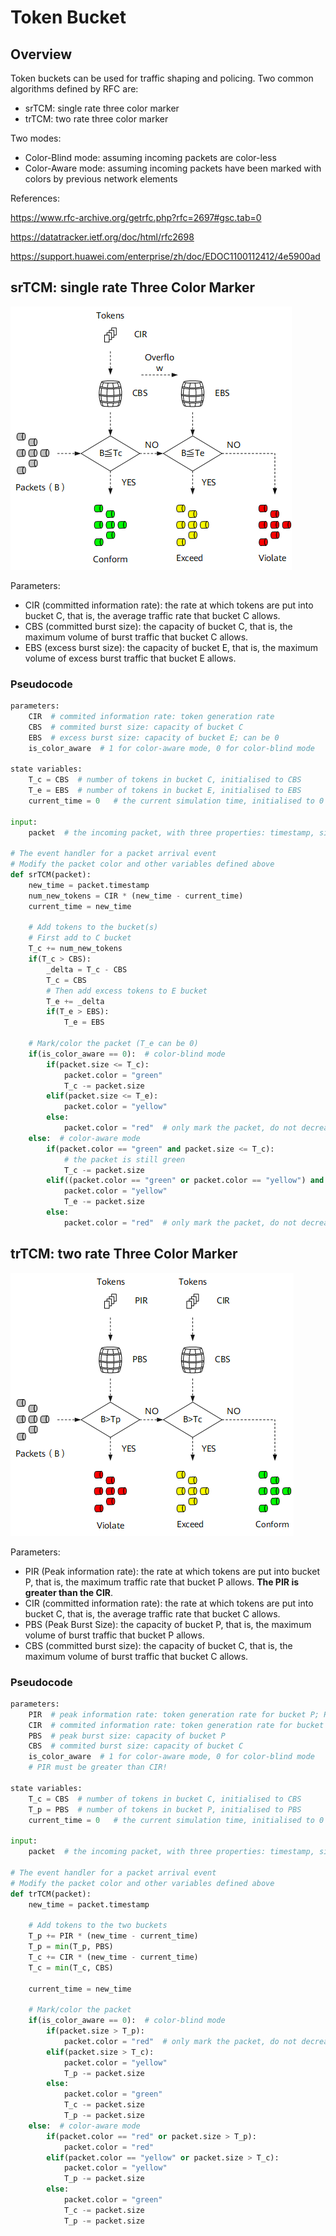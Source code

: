 # Token Bucket

## Overview

Token buckets can be used for traffic shaping and policing.
Two common algorithms defined by RFC are: 
* srTCM: single rate three color marker
* trTCM: two rate three color marker

Two modes:
* Color-Blind mode: assuming incoming packets are color-less
* Color-Aware mode: assuming incoming packets have been marked with colors by previous network elements

References:

https://www.rfc-archive.org/getrfc.php?rfc=2697#gsc.tab=0

https://datatracker.ietf.org/doc/html/rfc2698

https://support.huawei.com/enterprise/zh/doc/EDOC1100112412/4e5900ad

## srTCM: single rate Three Color Marker

![srTCM.png](./images/srTCM.png)

Parameters: 
* CIR (committed information rate): the rate at which tokens are put into bucket C, that is, the average traffic rate that bucket C allows.
* CBS (committed burst size): the capacity of bucket C, that is, the maximum volume of burst traffic that bucket C allows.
* EBS (excess burst size): the capacity of bucket E, that is, the maximum volume of excess burst traffic that bucket E allows.

### Pseudocode

```python
parameters:
	CIR  # commited information rate: token generation rate
	CBS  # commited burst size: capacity of bucket C
	EBS  # excess burst size: capacity of bucket E; can be 0
	is_color_aware  # 1 for color-aware mode, 0 for color-blind mode

state variables:
	T_c = CBS  # number of tokens in bucket C, initialised to CBS
	T_e = EBS  # number of tokens in bucket E, initialised to EBS
	current_time = 0   # the current simulation time, initialised to 0

input: 
	packet  # the incoming packet, with three properties: timestamp, size, color

# The event handler for a packet arrival event
# Modify the packet color and other variables defined above
def srTCM(packet):
	new_time = packet.timestamp
	num_new_tokens = CIR * (new_time - current_time)
	current_time = new_time
	
	# Add tokens to the bucket(s)
	# First add to C bucket
	T_c += num_new_tokens
	if(T_c > CBS):
		_delta = T_c - CBS
		T_c = CBS
		# Then add excess tokens to E bucket
		T_e += _delta
		if(T_e > EBS):
			T_e = EBS

	# Mark/color the packet (T_e can be 0)
	if(is_color_aware == 0):  # color-blind mode
		if(packet.size <= T_c):
			packet.color = "green"
			T_c -= packet.size
		elif(packet.size <= T_e):
			packet.color = "yellow"
		else: 
			packet.color = "red"  # only mark the packet, do not decrease tokens
	else:  # color-aware mode
		if(packet.color == "green" and packet.size <= T_c):
			# the packet is still green
			T_c -= packet.size
		elif((packet.color == "green" or packet.color == "yellow") and packet.size <= T_e):
			packet.color = "yellow"
			T_e -= packet.size
		else:
			packet.color = "red"  # only mark the packet, do not decrease tokens

```

## trTCM: two rate Three Color Marker
![trTCM.png](./images/trTCM.png)

Parameters: 

* PIR (Peak information rate): the rate at which tokens are put into bucket P, that is, the maximum traffic rate that bucket P allows. **The PIR is greater than the CIR**.
* CIR (committed information rate): the rate at which tokens are put into bucket C, that is, the average traffic rate that bucket C allows.
* PBS (Peak Burst Size): the capacity of bucket P, that is, the maximum volume of burst traffic that bucket P allows.
* CBS (committed burst size): the capacity of bucket C, that is, the maximum volume of burst traffic that bucket C allows.

### Pseudocode

```python
parameters:
	PIR  # peak information rate: token generation rate for bucket P; PIR > CIR
	CIR  # commited information rate: token generation rate for bucket C; PIR > CIR
	PBS  # peak burst size: capacity of bucket P
	CBS  # commited burst size: capacity of bucket C
	is_color_aware  # 1 for color-aware mode, 0 for color-blind mode
	# PIR must be greater than CIR!

state variables:
	T_c = CBS  # number of tokens in bucket C, initialised to CBS
	T_p = PBS  # number of tokens in bucket P, initialised to PBS
	current_time = 0   # the current simulation time, initialised to 0

input: 
	packet  # the incoming packet, with three properties: timestamp, size, color

# The event handler for a packet arrival event
# Modify the packet color and other variables defined above
def trTCM(packet):
	new_time = packet.timestamp

	# Add tokens to the two buckets
	T_p += PIR * (new_time - current_time)
	T_p = min(T_p, PBS)
	T_c += CIR * (new_time - current_time)
	T_c = min(T_c, CBS)

	current_time = new_time 

	# Mark/color the packet
	if(is_color_aware == 0):  # color-blind mode
		if(packet.size > T_p):
			packet.color = "red"  # only mark the packet, do not decrease tokens
		elif(packet.size > T_c):
			packet.color = "yellow"
			T_p -= packet.size
		else:
			packet.color = "green"
			T_c -= packet.size
			T_p -= packet.size
	else:  # color-aware mode
		if(packet.color == "red" or packet.size > T_p):
			packet.color = "red"
		elif(packet.color == "yellow" or packet.size > T_c):
			packet.color = "yellow"
			T_p -= packet.size
		else:
			packet.color = "green"
			T_c -= packet.size
			T_p -= packet.size

```
